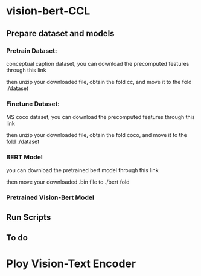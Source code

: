 # vision-bert-CCL
## Prepare dataset and models

### Pretrain Dataset:
conceptual caption dataset, you can download the precomputed features through this link

then unzip your downloaded file, obtain the fold cc, and move it to the fold ./dataset

### Finetune Dataset:
MS coco dataset, you can download the precomputed features through this link

then unzip your downloaded file, obtain the fold coco, and move it to the fold ./dataset

### BERT Model
you can download the pretrained bert model through this link

then move your downloaded .bin file to ./bert fold

### Pretrained Vision-Bert Model

## Run Scripts






## To do

# Ploy Vision-Text Encoder
